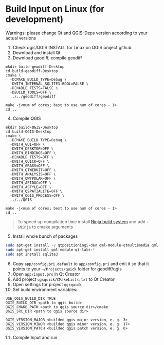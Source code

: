 # Build Input on Linux (for development)

Warnings: please change Qt and QGIS-Deps version according to your actual versions

1. Check qgis/QGIS INSTALL for Linux on QGIS project github
2. Download and install Qt
3. Download geodiff, compile geodiff
```
mkdir build-geodiff-Desktop
cd build-geodiff-Desktop
cmake \
  -DCMAKE_BUILD_TYPE=Debug \
  -DWITH_INTERNAL_SQLITE3:BOOL=FALSE \
  -DENABLE_TESTS=FALSE \
  -DBUILD_TOOLS=OFF \
  ../../geodiff/geodiff
 
make -j<num of cores; best to use num of cores - 1>
cd ..
```
4. Compile QGIS 
```
mkdir build-QGIS-Desktop
cd build-QGIS-Desktop
cmake \
  -DCMAKE_BUILD_TYPE=Debug \
  -DWITH_GUI=OFF \
  -DWITH_DESKTOP=OFF \
  -DWITH_BINDINGS=OFF \
  -DENABLE_TESTS=OFF \
  -DWITH_QUICK=OFF \
  -DWITH_GRASS=OFF \
  -DWITH_QTWEBKIT=OFF \
  -DWITH_ANALYSIS=OFF \
  -DWITH_QWTPOLAR=OFF \
  -DWITH_APIDOC=OFF \
  -DWITH_ASTYLE=OFF \
  -DWITH_QSPATIALITE=OFF \
  -DWITH_QGIS_PROCESS=OFF \
  ../../QGIS

make -j<num of cores; best to use num of cores - 1>
cd ..
```
> To speed up compilation time install [Ninja build system](https://ninja-build.org/) and add `-GNinja` to cmake arguments 

5. Install whole bunch of packages

```bash
sudo apt-get install -y qtpositioning5-dev qml-module-qtmultimedia qml-module-qtpositioning qml-module-qtqml-models2 qml-module-qtgraphicaleffects qml-module-qtquick-dialogs qml-module-qtquick-controls2 qml-module-qtquick-window2 qml-module-qtquick-layouts qml-module-qtquick-shapes qml-module-qtquick-controls qtquickcontrols2-5-dev libqt5sensors5-dev
sudo apt-get install qml-module-qt-labs-*
sudo apt install sqlite3
```

6. Copy `app/config.pri.default` to `app/config.pri` and edit it so that it points to your `~/Projects/quick` folder for geodiff/qgis
7. Open `app/input.pro` in Qt Creator
8. Add project `qgsquick/CMakeLists.txt` to Qt Creator
9. Open settings for project `qgsquick`
10. Set build environment variables:
```
USE_QGIS_BUILD_DIR TRUE
QGIS_BUILD_DIR <path to qgis build>
QGIS_CMAKE_PATH <path to qgis source dir>/cmake
QGIS_SRC_DIR <path to qgis source dir>

QGIS_VERSION_MAJOR <builded qgis major version, e. g. 3> 
QGIS_VERSION_MINOR <builded qgis minor version, e. g. 17> 
QGIS_VERSION_PATCH <builded qgis patch version, e. g. 0> 
```
11. Compile Input and run
